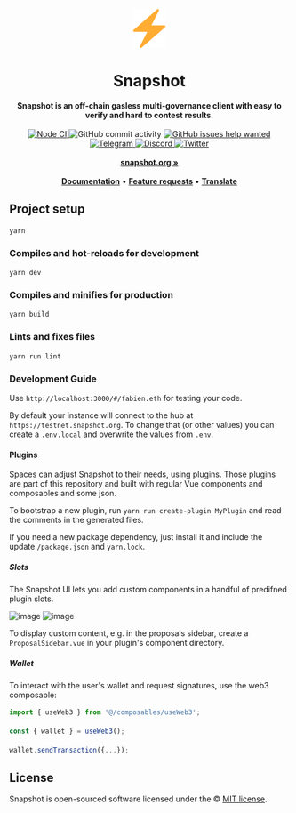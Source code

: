 <div align="center">
    <img src="public/icon.svg" height="70" alt="Snapshot Logo">
    <h1>Snapshot</h1>
    <strong>Snapshot is an off-chain gasless multi-governance client with easy to verify and hard to contest results.</strong>
</div>
<br>
<div align="center">
    <a href="https://github.com/snapshot-labs/snapshot/actions/workflows/nodejs.yml">
        <img src="https://github.com/snapshot-labs/snapshot/actions/workflows/nodejs.yml/badge.svg" alt="Node CI">
    </a>
    <img src="https://img.shields.io/github/commit-activity/w/snapshot-labs/snapshot" alt="GitHub commit activity">
    <a href="https://github.com/snapshot-labs/snapshot/issues?q=is%3Aissue+is%3Aopen+label%3A%22help+wanted%22">
        <img src="https://img.shields.io/github/issues/snapshot-labs/snapshot/help wanted" alt="GitHub issues help wanted">
    </a>
    <a href="https://telegram.snapshot.org">
        <img src="https://img.shields.io/badge/Telegram-white?logo=telegram" alt="Telegram">
    </a>
    <a href="https://discord.snapshot.org">
        <img src="https://img.shields.io/discord/707079246388133940.svg?label=&logo=discord&logoColor=ffffff&color=7389D8&labelColor=6A7EC2" alt="Discord">
    </a>
    <a href="https://twitter.com/SnapshotLabs">
        <img src="https://img.shields.io/twitter/follow/SnapshotLabs?label=SnapshotLabs&style=flat&logo=twitter&color=1DA1F2" alt="Twitter">
    </a>
</div>
<div align="center">
    <br>
    <a href="https://snapshot.org"><b>snapshot.org »</b></a>
    <br><br>
    <a href="https://docs.snapshot.org"><b>Documentation</b></a>
    •
    <a href="https://features.snapshot.org/feature-requests"><b>Feature requests</b></a>
    •
    <a href="https://translate.snapshot.org"><b>Translate</b></a>
</div>

## Project setup

```
yarn
```

### Compiles and hot-reloads for development

```
yarn dev
```

### Compiles and minifies for production

```
yarn build
```

### Lints and fixes files

```
yarn run lint
```

### Development Guide

Use `http://localhost:3000/#/fabien.eth` for testing your code.

By default your instance will connect to the hub at `https://testnet.snapshot.org`. To change that (or other values) you can create a `.env.local` and overwrite the values from `.env`.

#### Plugins

Spaces can adjust Snapshot to their needs, using plugins. Those plugins are part of this repository and built with regular Vue components and composables and some json.

To bootstrap a new plugin, run `yarn run create-plugin MyPlugin` and read the comments in the generated files.

If you need a new package dependency, just install it and include the update `/package.json` and `yarn.lock`.

##### Slots

The Snapshot UI lets you add custom components in a handful of predifned plugin slots.

![image](https://user-images.githubusercontent.com/6792578/143721762-74f5b9a0-202c-44a9-9ee2-486fb8dc5502.png)
![image](https://user-images.githubusercontent.com/6792578/143721766-c39beef2-1f7f-4659-8999-61ca83d9e23d.png)

To display custom content, e.g. in the proposals sidebar, create a `ProposalSidebar.vue` in your plugin's component directory.

##### Wallet

To interact with the user's wallet and request signatures, use the web3 composable:

```js
import { useWeb3 } from '@/composables/useWeb3';

const { wallet } = useWeb3();

wallet.sendTransaction({...});
```

## License

Snapshot is open-sourced software licensed under the © [MIT license](LICENSE).
